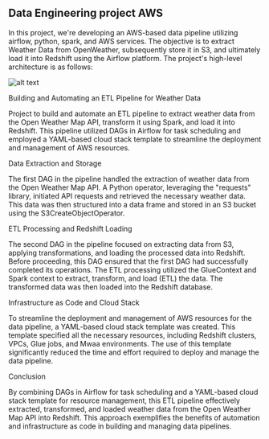 
## Data Engineering project AWS

In this project, we're developing an AWS-based data pipeline utilizing airflow, python, spark, and AWS services. The objective is to extract Weather Data from OpenWeather, subsequently store it in S3, and ultimately load it into Redshift using the Airflow platform. The project's high-level architecture is as follows:

![alt text](https://github.com/AnandDedha/aws-airflow-dataengineering-pipeline/blob/main/High%20Level%20Infra.drawio.png)

Building and Automating an ETL Pipeline for Weather Data

Project to build and automate an ETL pipeline to extract weather data from the Open Weather Map API, transform it using Spark, and load it into Redshift. This pipeline utilized DAGs in Airflow for task scheduling and employed a YAML-based cloud stack template to streamline the deployment and management of AWS resources.

Data Extraction and Storage

The first DAG in the pipeline handled the extraction of weather data from the Open Weather Map API. A Python operator, leveraging the "requests" library, initiated API requests and retrieved the necessary weather data. This data was then structured into a data frame and stored in an S3 bucket using the S3CreateObjectOperator.

ETL Processing and Redshift Loading

The second DAG in the pipeline focused on extracting data from S3, applying transformations, and loading the processed data into Redshift. Before proceeding, this DAG ensured that the first DAG had successfully completed its operations. The ETL processing utilized the GlueContext and Spark context to extract, transform, and load (ETL) the data. The transformed data was then loaded into the Redshift database.

Infrastructure as Code and Cloud Stack

To streamline the deployment and management of AWS resources for the data pipeline, a YAML-based cloud stack template was created. This template specified all the necessary resources, including Redshift clusters, VPCs, Glue jobs, and Mwaa environments. The use of this template significantly reduced the time and effort required to deploy and manage the data pipeline.

Conclusion

By combining DAGs in Airflow for task scheduling and a YAML-based cloud stack template for resource management, this ETL pipeline effectively extracted, transformed, and loaded weather data from the Open Weather Map API into Redshift. This approach exemplifies the benefits of automation and infrastructure as code in building and managing data pipelines.
